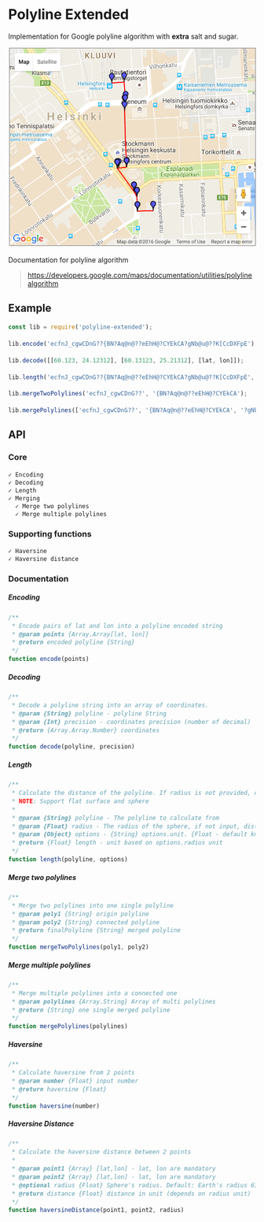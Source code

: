 # Polyline Extended

Implementation for Google polyline algorithm with **extra** salt and sugar.

![Demo image](/demo.png)

Documentation for polyline algorithm
 > https://developers.google.com/maps/documentation/utilities/polylinealgorithm

## Example

```javascript
const lib = require('polyline-extended');

lib.encode('ecfnJ_cgwCDnG??{BN?Aq@n@??eEhH@?CYEkCA?gNb@u@??K[CcDXFpE');

lib.decode([[60.123, 24.12312], [60.13123, 25.21312], [lat, lon]]);

lib.length('ecfnJ_cgwCDnG??{BN?Aq@n@??eEhH@?CYEkCA?gNb@u@??K[CcDXFpE', { radius: 400, unit: 'meter' });

lib.mergeTwoPolylines('ecfnJ_cgwCDnG??', '{BN?Aq@n@??eEhH@?CYEkCA');

lib.mergePolylines(['ecfnJ_cgwCDnG??', '{BN?Aq@n@??eEhH@?CYEkCA', '?gNb@u@??K[CcDXFpE']);
```

## API

### Core

```
✓ Encoding
✓ Decoding
✓ Length
✓ Merging
  ✓ Merge two polylines
  ✓ Merge multiple polylines
```

### Supporting functions
```
✓ Haversine
✓ Haversine distance
```

### Documentation

##### Encoding

```javascript
/**
 * Encode pairs of lat and lon into a polyline encoded string
 * @param points {Array.Array[lat, lon]}
 * @return encoded polyline {String}
 */
function encode(points)
```

##### Decoding

```javascript
/**
 * Decode a polyline string into an array of coordinates.
 * @param {String} polyline - polyline String
 * @param {Int} precision - coordinates precision (number of decimal)
 * @return {Array.Array.Number} coordinates
 */
function decode(polyline, precision)
```

##### Length
```javascript
/**
 * Calculate the distance of the polyline. If radius is not provided, distance is flat, else distance is haversine distance
 * NOTE: Support flat surface and sphere
 *
 * @param {String} polyline - The polyline to calculate from
 * @param {Float} radius - The radius of the sphere, if not input, distance is calculated on flat surface
 * @param {Object} options - {String} options.unit. {Float - default km} options.radius
 * @return {Float} length - unit based on options.radius unit
 */
function length(polyline, options)
```

##### Merge two polylines

```javascript
/**
 * Merge two polylines into one single polyline
 * @param poly1 {String} origin polyline
 * @param poly2 {String} connected polyline
 * @return finalPolyline {String} merged polyline
 */
function mergeTwoPolylines(poly1, poly2)
```

##### Merge multiple polylines

```javascript
/**
 * Merge multiple polylines into a connected one
 * @param polylines {Array.String} Array of multi polylines
 * @return {String} one single merged polyline
 */
function mergePolylines(polylines)
```

##### Haversine

```javascript
/**
 * Calculate haversine from 2 points
 * @param number {Float} input number
 * @return haversine {Float}
 */
function haversine(number)
```

##### Haversine Distance

```javascript
/**
 * Calculate the haversine distance between 2 points
 *
 * @param point1 {Array} [lat,lon] - lat, lon are mandatory
 * @param point2 {Array} [lat,lon] - lat, lon are mandatory
 * @optional radius {Float} Sphere's radius. Default: Earth's radius 6371 km
 * @return distance {Float} distance in unit (depends on radius unit)
 */
function haversineDistance(point1, point2, radius)
```
